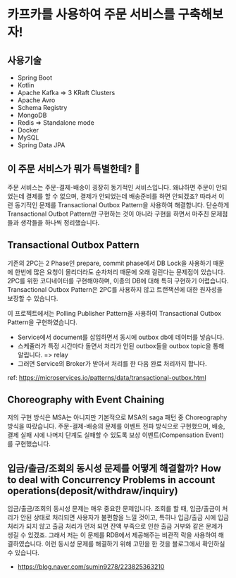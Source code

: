 # 카프카를 사용하여 주문 서비스를 구축해보자!

## 사용기술
- Spring Boot
- Kotlin
- Apache Kafka => 3 KRaft Clusters
- Apache Avro
- Schema Registry
- MongoDB
- Redis => Standalone mode
- Docker
- MySQL
- Spring Data JPA

## 이 주문 서비스가 뭐가 특별한데? 🤔
주문 서비스는 주문-결제-배송이 굉장히 동기적인 서비스입니다. 왜냐하면 주문이 안되었는데 결제를 할 수 없으며, 결제가 안되었는데 배송준비를 하면 안되겠죠?
따라서 이런 동기적인 문제를 Transactional Outbox Pattern을 사용하여 해결합니다.
단순하게 Transactional Outbot Pattern만 구현하는 것이 아니라 구현을 하면서 마주친 문제점들과 생각들을 하나씩 정리했습니다.

## Transactional Outbox Pattern
기존의 2PC는 2 Phase인 prepare, commit phase에서 DB Lock을 사용하기 때문에 한번에 많은 요청이 몰리더라도 순차처리 때문에 오래 걸린다는 문제점이 있습니다.
2PC를 위한 코디네이터를 구현해야하며, 이종의 DB에 대해 특히 구현하기 어렵습니다.
Transactional Outbox Pattern은 2PC를 사용하지 않고 트랜잭션에 대한 원자성을 보장할 수 있습니다.

이 프로젝트에서는 Polling Publisher Pattern을 사용하여 Transactional Outbox Pattern을 구현하였습니다.
- Service에서 document를 삽입하면서 동시에 outbox db에 데이터를 넣습니다.
- 스케쥴러가 특정 시간마다 돌면서 처리가 안된 outbox들을 outbox topic을 통해 알립니다. => relay
- 그러면 Service의 Broker가 받아서 처리를 한 다음 완료 처리까지 합니다.

ref: https://microservices.io/patterns/data/transactional-outbox.html

## Choreography with Event Chaining
저의 구현 방식은 MSA는 아니지만 기본적으로 MSA의 saga 패턴 중 Choreography 방식을 따랐습니다.
주문-결제-배송의 문제를 이벤트 전파 방식으로 구현했으며, 배송, 결제 실패 시에 나머지 단계도 실패할 수 있도록 보상 이벤트(Compensation Event)를 구현했습니다.

## 입금/출금/조회의 동시성 문제를 어떻게 해결할까? How to deal with Concurrency Problems in account operations(deposit/withdraw/inquiry)
입금/출금/조회의 동시성 문제는 매우 중요한 문제입니다. 조회를 할 때, 입금/출금이 처리가 안된 상태로 처리되면 사용자가 불편함을 느낄 것이고,
특히나 입금/출금 시에 입금 처리가 되지 않고 출금 처리가 먼저 되면 잔액 부족으로 인한 출금 거부와 같은 문제가 생길 수 있겠죠.
그래서 저는 이 문제를 RDB에서 제공해주는 비관적 락을 사용하여 해결하였습니다. 이런 동시성 문제를 해결하기 위해 고민을 한 것을 블로그에서 확인하실 수 있습니다.

- https://blog.naver.com/sumin9278/223825363210
